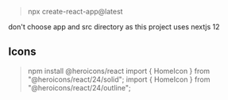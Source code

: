 >npx create-react-app@latest

don't choose app and src directory as this project uses nextjs 12 

## Icons
>npm install @heroicons/react
import { HomeIcon } from "@heroicons/react/24/solid";
import { HomeIcon } from "@heroicons/react/24/outline";
